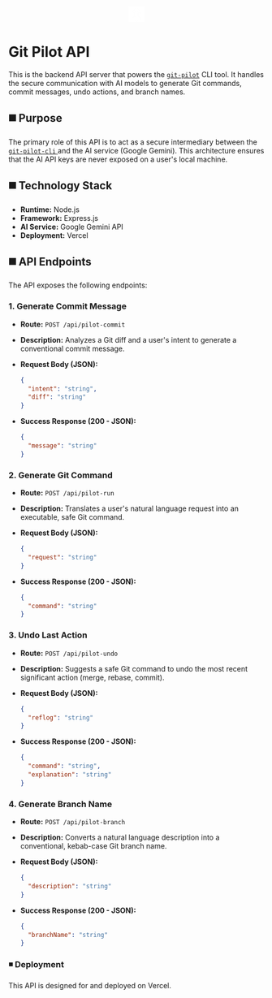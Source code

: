 <div align="center" display="inline">
  <img width="30" height="30" alt="logo" src="./public/logo-dark-new.png" />
</div>

# Git Pilot API

This is the backend API server that powers the <a href="https://www.npmjs.com/package/@abhaydesu/git-pilot">`git-pilot`</a> CLI tool. It handles the secure communication with AI models to generate Git commands, commit messages, undo actions, and branch names.

## ◼️ Purpose

The primary role of this API is to act as a secure intermediary between the <a href="https://github.com/abhaydesu/git-pilot-cli">`git-pilot-cli` </a> and the AI service (Google Gemini). This architecture ensures that the AI API keys are never exposed on a user's local machine.

## ◼️ Technology Stack

* **Runtime:** Node.js
* **Framework:** Express.js
* **AI Service:** Google Gemini API
* **Deployment:** Vercel

## ◼️ API Endpoints

The API exposes the following endpoints:

### 1. Generate Commit Message

* **Route:** `POST /api/pilot-commit`
* **Description:** Analyzes a Git diff and a user's intent to generate a conventional commit message.
* **Request Body (JSON):**

  ```json
  {
    "intent": "string",
    "diff": "string"
  }
  ```
* **Success Response (200 - JSON):**

  ```json
  {
    "message": "string"
  }
  ```

### 2. Generate Git Command

* **Route:** `POST /api/pilot-run`
* **Description:** Translates a user's natural language request into an executable, safe Git command.
* **Request Body (JSON):**

  ```json
  {
    "request": "string"
  }
  ```
* **Success Response (200 - JSON):**

  ```json
  {
    "command": "string"
  }
  ```

### 3. Undo Last Action

* **Route:** `POST /api/pilot-undo`
* **Description:** Suggests a safe Git command to undo the most recent significant action (merge, rebase, commit).
* **Request Body (JSON):**

  ```json
  {
    "reflog": "string"
  }
  ```
* **Success Response (200 - JSON):**

  ```json
  {
    "command": "string",
    "explanation": "string"
  }
  ```

### 4. Generate Branch Name

* **Route:** `POST /api/pilot-branch`
* **Description:** Converts a natural language description into a conventional, kebab-case Git branch name.
* **Request Body (JSON):**

  ```json
  {
    "description": "string"
  }
  ```
* **Success Response (200 - JSON):**

  ```json
  {
    "branchName": "string"
  }
  ```

### ◾ Deployment

This API is designed for and deployed on Vercel.
